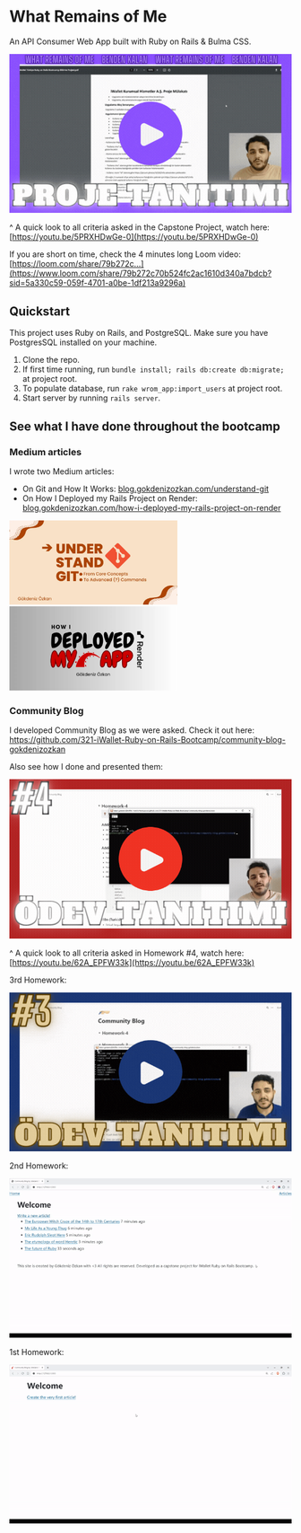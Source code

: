 # What Remains of Me

An API Consumer Web App built with Ruby on Rails & Bulma CSS.

<a href="https://youtu.be/5PRXHDwGe-0"><img alt="kısa tanıtım 4. ödev ister youtube thumbnail" src=".github/proje-tanitimi.gif" width="700px"></a>

^ A quick look to all criteria asked in the Capstone Project, watch here: [https://youtu.be/5PRXHDwGe-0](https://youtu.be/5PRXHDwGe-0)

If you are short on time, check the 4 minutes long Loom video: [https://loom.com/share/79b272c...](https://www.loom.com/share/79b272c70b524fc2ac1610d340a7bdcb?sid=5a330c59-059f-4701-a0be-1df213a9296a)

## Quickstart

This project uses Ruby on Rails, and PostgreSQL. Make sure you have PostgresSQL installed on your machine.

1. Clone the repo.
2. If first time running, run `bundle install; rails db:create db:migrate;` at project root.
3. To populate database, run `rake wrom_app:import_users` at project root.
4. Start server by running `rails server`.

## See what I have done throughout the bootcamp

### Medium articles

I wrote two Medium articles:

- On Git and How It Works: [blog.gokdenizozkan.com/understand-git](https://blog.gokdenizozkan.com/understand-git-from-core-concepts-to-advanced-commands-c2237771d488?source=friends_link&sk=3743976143260371b65e3ebf97587a81)
- On How I Deployed my Rails Project on Render: [blog.gokdenizozkan.com/how-i-deployed-my-rails-project-on-render](https://blog.gokdenizozkan.com/57fc37fdc386?source=friends_link&sk=9803cd153ea413539bc9850dfa0a35bc)

<a href="https://blog.gokdenizozkan.com/understand-git-from-core-concepts-to-advanced-commands-c2237771d488?source=friends_link&sk=3743976143260371b65e3ebf97587a81"><img alt="medium article on git" src=".github/medium-article-git.webp" width="300px"></a>
<a href="https://blog.gokdenizozkan.com/57fc37fdc386?source=friends_link&sk=9803cd153ea413539bc9850dfa0a35bc"><img alt="medium article on deployment" src=".github/medium-article-deploy.webp" width="300px"></a>


### Community Blog

I developed Community Blog as we were asked. Check it out here: https://github.com/321-iWallet-Ruby-on-Rails-Bootcamp/community-blog-gokdenizozkan

Also see how I done and presented them:

<a href="https://youtu.be/62A_EPFW33k"><img alt="kısa tanıtım 4. ödev ister youtube thumbnail" src=".github/odev-tanitimi-4-thumbnail.gif" width="600px"></a>

^ A quick look to all criteria asked in Homework #4, watch here: [https://youtu.be/62A_EPFW33k](https://youtu.be/62A_EPFW33k)


3rd Homework:  
  
<a href="https://youtu.be/-Qccqw0K3Zw"><img alt="kısa tanıtım 3. ödev ister youtube thumbnail" src=".github/odev-tanitimi-3-thumbnail.gif" width="600px"></a>  
  
2nd Homework:  

![homework 2](.github/demo-hw2.gif)
  
1st Homework:  

![homework 1](.github/demo.gif)